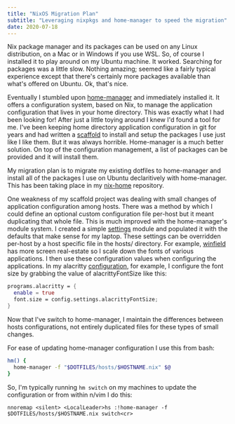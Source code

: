 ```yaml
---
title: "NixOS Migration Plan"
subtitle: "Leveraging nixpkgs and home-manager to speed the migration"
date: 2020-07-18
---
```


Nix package manager and its packages can be used on any Linux distribution, on a Mac or in
Windows if you use WSL. So, of course I installed it to play around on my Ubuntu machine.
It worked. Searching for packages was a little slow. Nothing amazing; seemed like a fairly
typical experience except that there's certainly more packages available than what's
offered on Ubuntu. Ok, that's nice.

Eventually I stumbled upon [home-manager](https://github.com/rycee/home-manager)
and immediately installed it. It offers a configuration system, based on Nix, to manage
the application configuration that lives in your home directory. This was exactly what I
had been looking for! After just a little toying around I knew I'd found a tool for me.
I've been keeping home directory application configuration in git for years and had
written a [scaffold](https://github.com/svrana/bash-home-scaffold) to install and setup
the packages I use just like I like them. But it was always horrible. Home-manager is a
much better solution. On top of the configuration management, a list of packages
can be provided and it will install them.

My migration plan is to migrate my existing dotfiles to home-manager and install all of
the packages I use on Ubuntu declaritively with home-manager. This has been taking place
in my [nix-home](https://github.com/svrana/nix-home) repository.

One weakness of my scaffold project was dealing with small changes of application configuration
among hosts. There was a method by which I could define an optional custom configuration file per-host
but it meant duplicating that whole file. This is much improved with the home-manager's
module system. I created a simple [settings](https://github.com/svrana/nix-home/blob/master/modules/settings.nix)
module and populated it with the defaults that make sense for my laptop. These settings
can be overridden per-host by a host specific file in the hosts/ directory.
For example, [winfield](https://github.com/svrana/nix-home/blob/master/hosts/winfield.nix)
has more screen real-estate so I scale down the fonts of various applications. I then
use these configuration values when configuring the applications. In my alacritty
[configuration](https://github.com/svrana/nix-home/blob/master/programs/alacritty.nix), for example,
I configure the font size by grabbing the value of alacrittyFontSize like this:

```nix
programs.alacritty = {
  enable = true
  font.size = config.settings.alacrittyFontSize;
}
```

Now that I've switch to home-manager, I maintain the differences between hosts
configurations, not entirely duplicated files for these types of small changes.

For ease of updating home-manager configuration I use this from bash:

```bash
hm() {
  home-manager -f "$DOTFILES/hosts/$HOSTNAME.nix" $@
}
```

So, I'm typically running `hm switch` on my machines to update the configuration or from
within n/vim I do this:

```vim
nnoremap <silent> <LocalLeader>hs :!home-manager -f $DOTFILES/hosts/$HOSTNAME.nix switch<cr>
```
